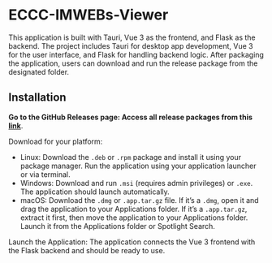 # ECCC-IMWEBs-Viewer

This application is built with Tauri, Vue 3 as the frontend, and Flask as the backend. The project includes Tauri for desktop app development, Vue 3 for the user interface, and Flask for handling backend logic. After packaging the application, users can download and run the release package from the designated folder.

## Installation

**Go to the GitHub Releases page: Access all release packages from this [link](https://github.com/shahviransh/ECCC-IMWEBs-Viewer/releases/latest)**.

Download for your platform:

- Linux: Download the `.deb` or `.rpm` package and install it using your package manager. Run the application using your application launcher or via terminal.
- Windows: Download and run `.msi` (requires admin privileges) or `.exe`. The application should launch automatically.
- macOS: Download the `.dmg` or `.app.tar.gz` file. If it’s a `.dmg`, open it and drag the application to your Applications folder. If it’s a `.app.tar.gz`, extract it first, then move the application to your Applications folder. Launch it from the Applications folder or Spotlight Search.

Launch the Application: The application connects the Vue 3 frontend with the Flask backend and should be ready to use.
